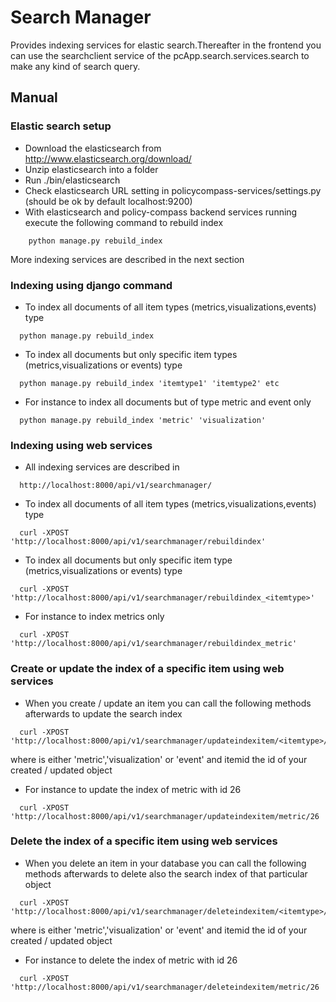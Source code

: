 # Search Manager
Provides indexing services for elastic search.Thereafter in the frontend you can use the searchclient service of the pcApp.search.services.search to make any kind of search query.

## Manual

### Elastic search setup
* Download the elasticsearch  from http://www.elasticsearch.org/download/
* Unzip elasticsearch into a folder
* Run ./bin/elasticsearch
* Check elasticsearch URL setting in policycompass-services/settings.py (should be ok by default localhost:9200)
* With elasticsearch and policy-compass backend services running execute the following command to rebuild index
```shell
	python manage.py rebuild_index
```
More indexing services are described in the next section

### Indexing using django command

* To index all documents of all item types (metrics,visualizations,events) type 
```shell
  python manage.py rebuild_index
```
* To index all documents but only specific item types (metrics,visualizations or events) type 
```shell
  python manage.py rebuild_index 'itemtype1' 'itemtype2' etc
```
* For instance to index all documents but of type metric and event only
```shell
  python manage.py rebuild_index 'metric' 'visualization'
```

### Indexing using web services
* All indexing services are described in
```shell
  http://localhost:8000/api/v1/searchmanager/
```

* To index all documents of all item types (metrics,visualizations,events) type 
```shell
  curl -XPOST 'http://localhost:8000/api/v1/searchmanager/rebuildindex'
```
* To index all documents but only specific item type (metrics,visualizations or events) type 
```shell
  curl -XPOST 'http://localhost:8000/api/v1/searchmanager/rebuildindex_<itemtype>'
```
* For instance to index metrics only
```shell
  curl -XPOST 'http://localhost:8000/api/v1/searchmanager/rebuildindex_metric'
```

### Create or update the index of a specific item using web services
* When you create / update an item you can call the following methods afterwards to update the search index
```shell
  curl -XPOST 'http://localhost:8000/api/v1/searchmanager/updateindexitem/<itemtype>/<itemid>
```
where <itemtype> is either 'metric','visualization' or 'event' and itemid the id of your created / updated object

* For instance to update the index of metric with id 26
```shell
  curl -XPOST 'http://localhost:8000/api/v1/searchmanager/updateindexitem/metric/26
```

### Delete the index of a specific item using web services
* When you delete an item in your database you can call the following methods afterwards to delete also the search index of that particular object
```shell
  curl -XPOST 'http://localhost:8000/api/v1/searchmanager/deleteindexitem/<itemtype>/<itemid>
```
where <itemtype> is either 'metric','visualization' or 'event' and itemid the id of your created / updated object

* For instance to delete the index of metric with id 26
```shell
  curl -XPOST 'http://localhost:8000/api/v1/searchmanager/deleteindexitem/metric/26

